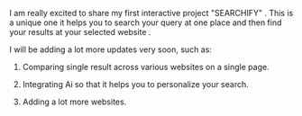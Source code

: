 I am really excited to share my first interactive project "SEARCHIFY" . 
This is a unique one it helps you to search your query at one place and then find your results at your selected website . 



I will be adding a lot more updates very soon, such as:

1. Comparing single result across various websites on a single page.

2. Integrating Ai so that it helps you to personalize your search.

3. Adding a lot more websites.
